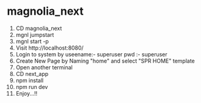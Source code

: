 # magnolia_next

1) CD magnolia_next
2) mgnl jumpstart
3) mgnl start -p <path to tomcat folder>
4) Visit http://localhost:8080/
5) Login to system by useename:- superuser pwd :- superuser
6) Create New Page by Naming "home" and select "SPR HOME" template
7) Open another terminal
8) CD next_app
9) npm install
10) npm run dev 
11) Enjoy...!!

